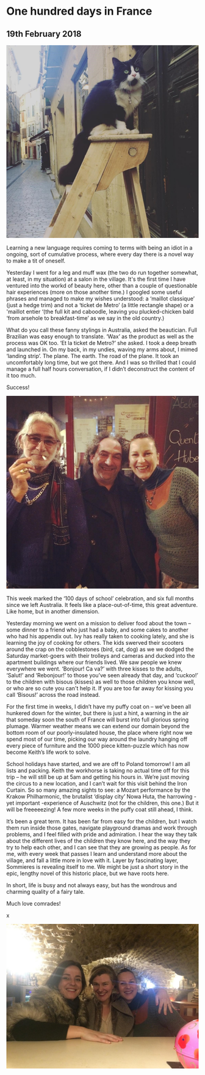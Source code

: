 ﻿
# One hundred days in France

## 19th February 2018

<img src="/images/20180219/pic1.jpg" class="photo-vert" />

Learning a new language requires coming to terms with being an idiot in a ongoing, sort of cumulative process, where every day there is a novel way to make a tit of oneself.   

Yesterday I went for a leg and muff wax (the two do run together somewhat, at least, in my situation) at a salon in the village. It's the first time I have ventured into the workd of beauty here, other than a couple of questionable hair experiences (more on those another time.) I googled some useful phrases and managed to make my wishes understood: a ‘maillot classique’ (just a hedge trim) and not a ‘ticket de Metro’ (a little rectangle shape) or a 'maillot entier ‘(the full kit and caboodle, leaving you plucked-chicken bald ‘from arsehole to breakfast-time’  as we say in the old country.)

What do you call these fanny stylings in Australia, asked the beautician. Full Brazilian was easy enough to translate. ‘Wax’ as the product as well as the process was OK too. ‘Et la ticket de Metro?’ she asked. I took a deep breath and launched in. On my back, in my undies, waving my arms about, I mimed ‘landing strip’.  The plane. The earth. The road of the plane.  It took an uncomfortably long time, but we got there. And I was so thrilled that I could manage a full half hours conversation, if I didn’t deconstruct the content of it too much. 

Success!

<img src="/images/20180219/pic2.jpg" class="photo-horiz" />

This week marked the ‘100 days of school’ celebration, and six full months since we left Australia. It feels like a place-out-of-time, this great adventure. Like home, but in another dimension. 

Yesterday morning we went on a mission to deliver food about the town – some dinner to a friend who just had a baby, and some cakes to another who had his appendix out. Ivy has really taken to cooking lately, and she is learning the joy of cooking for others. The kids swerved their scooters around the crap on the cobblestones (bird, cat, dog) as we we dodged the Saturday market-goers with their trolleys and cameras and ducked into the apartment buildings where our friends lived. We saw people we knew everywhere we went.  ‘Bonjour! Ca va?’ with three kisses to the adults, ‘Salut!’ and ‘Rebonjour!’ to those you’ve seen already that day, and ‘cuckoo!’ to the children with bisous (kisses) as well to those children you know well, or who are so cute you can't help it. If you are too far away for kissing you call ‘Bisous!’ across the road instead. 

For the first time in weeks, I didn’t have my puffy coat on – we’ve been all hunkered down for the winter, but there is just a hint, a warning in the air that someday soon the south of France will burst into full glorious spring plumage. Warmer weather means we can extend our domain beyond the bottom room of our poorly-insulated house, the place where right now we spend most of our time, picking our way around the laundry hanging off every piece of furniture and the 1000 piece kitten-puzzle which has now become Keith’s life work to solve. 

School holidays have started, and we are off to Poland tomorrow! I am all lists and packing.  Keith the workhorse is taking no actual time off for this trip – he will still be up at 5am and getting his hours in. We’re just  moving the circus to a new location, and I can’t wait for this visit behind the Iron Curtain. So  so  many amazing sights to see:  a Mozart performance by the Krakow Philharmonic, the brutalist ‘display city’ Nowa Huta, the harrowing - yet important -experience of Auschwitz (not for the children, this one.) But it will be freeeeezing! A few more weeks in the puffy coat still ahead, I think. 

It’s been a great term. It has been far from easy for the children, but I watch them run inside those gates, navigate playground dramas and work through problems, and I feel filled with pride and admiration. I hear the way they talk about the different lives of the children they know here, and the way they try to help each other, and I can see that they are growing as people. As for me, with every week that passes I learn and understand more about the village, and fall a little more in love with it.  Layer by fascinating layer, Sommieres is revealing itself to me. We might be just a short story in the epic, lengthy novel of this historic place, but we have roots here. 

In short, life is busy and not always easy, but has the wondrous and charming quality of a fairy tale. 

Much love comrades!

x

<img src="/images/20180219/pic3.jpg" class="photo-horiz" />
